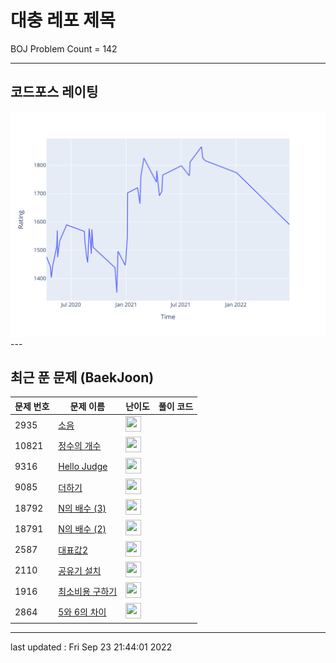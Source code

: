 # 대충 레포 제목

BOJ Problem Count = 142

---

## 코드포스 레이팅
[![Rating Graph](./cfStats.svg)](https://github.com/ingyu1008/Algorithm-Problem-Solving/blob/master/cfStats.html)---

## 최근 푼 문제 (BaekJoon)
| 문제 번호 | 문제 이름 | 난이도 | 풀이 코드 |
| --- | --- | --- | --- |
| 2935 | [소음](https://www.acmicpc.net/problem/2935) | <img height="25px" width="25px=" src="https://static.solved.ac/tier_small/3.svg"/> |  |
| 10821 | [정수의 개수](https://www.acmicpc.net/problem/10821) | <img height="25px" width="25px=" src="https://static.solved.ac/tier_small/4.svg"/> |  |
| 9316 | [Hello Judge](https://www.acmicpc.net/problem/9316) | <img height="25px" width="25px=" src="https://static.solved.ac/tier_small/2.svg"/> |  |
| 9085 | [더하기](https://www.acmicpc.net/problem/9085) | <img height="25px" width="25px=" src="https://static.solved.ac/tier_small/3.svg"/> |  |
| 18792 | [N의 배수 (3)](https://www.acmicpc.net/problem/18792) | <img height="25px" width="25px=" src="https://static.solved.ac/tier_small/25.svg"/> |  |
| 18791 | [N의 배수 (2)](https://www.acmicpc.net/problem/18791) | <img height="25px" width="25px=" src="https://static.solved.ac/tier_small/22.svg"/> |  |
| 2587 | [대표값2](https://www.acmicpc.net/problem/2587) | <img height="25px" width="25px=" src="https://static.solved.ac/tier_small/4.svg"/> |  |
| 2110 | [공유기 설치](https://www.acmicpc.net/problem/2110) | <img height="25px" width="25px=" src="https://static.solved.ac/tier_small/12.svg"/> |  |
| 1916 | [최소비용 구하기](https://www.acmicpc.net/problem/1916) | <img height="25px" width="25px=" src="https://static.solved.ac/tier_small/11.svg"/> |  |
| 2864 | [5와 6의 차이](https://www.acmicpc.net/problem/2864) | <img height="25px" width="25px=" src="https://static.solved.ac/tier_small/4.svg"/> |  |


---

last updated : Fri Sep 23 21:44:01 2022

